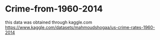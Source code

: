 # Crime-from-1960-2014 
this data was obtained through kaggle.com
https://www.kaggle.com/datasets/mahmoudshogaa/us-crime-rates-1960-2014
